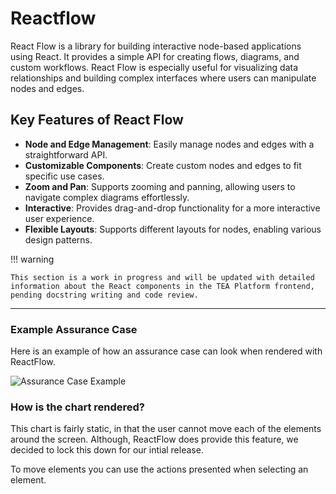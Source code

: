 # Reactflow

React Flow is a library for building interactive node-based applications using React. It provides a simple API for creating flows, diagrams, and custom workflows. React Flow is especially useful for visualizing data relationships and building complex interfaces where users can manipulate nodes and edges.

## Key Features of React Flow

- **Node and Edge Management**: Easily manage nodes and edges with a straightforward API.
- **Customizable Components**: Create custom nodes and edges to fit specific use cases.
- **Zoom and Pan**: Supports zooming and panning, allowing users to navigate complex diagrams effortlessly.
- **Interactive**: Provides drag-and-drop functionality for a more interactive user experience.
- **Flexible Layouts**: Supports different layouts for nodes, enabling various design patterns.

!!! warning

    This section is a work in progress and will be updated with detailed information about the React components in the TEA Platform frontend, pending docstring writing and code review.

---

### Example Assurance Case
Here is an example of how an assurance case can look when rendered with ReactFlow.

![Assurance Case Example](https://staging-assuranceplatform.azurewebsites.net/images/tea-chart.png)

### How is the chart rendered?

This chart is fairly static, in that the user cannot move each of the elements around the screen. Although, ReactFlow does provide this feature, we decided to lock this down for our intial release.

To move elements you can use the actions presented when selecting an element.

